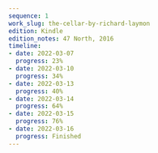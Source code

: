 ```yaml
---
sequence: 1
work_slug: the-cellar-by-richard-laymon
edition: Kindle
edition_notes: 47 North, 2016
timeline:
- date: 2022-03-07
  progress: 23%
- date: 2022-03-10
  progress: 34%
- date: 2022-03-13
  progress: 40%
- date: 2022-03-14
  progress: 64%
- date: 2022-03-15
  progress: 76%
- date: 2022-03-16
  progress: Finished
---
```


